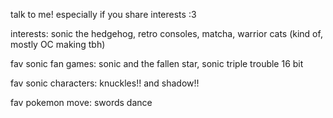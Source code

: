 talk to me! especially if you share interests :3

interests: sonic the hedgehog, retro consoles, matcha, warrior cats (kind of, mostly OC making tbh)

fav sonic fan games: sonic and the fallen star, sonic triple trouble 16 bit

fav sonic characters: knuckles!! and shadow!!

fav pokemon move: swords dance

<!---
swords-dance/swords-dance is a ✨ special ✨ repository because its `README.md` (this file) appears on your GitHub profile.
You can click the Preview link to take a look at your changes.
--->
